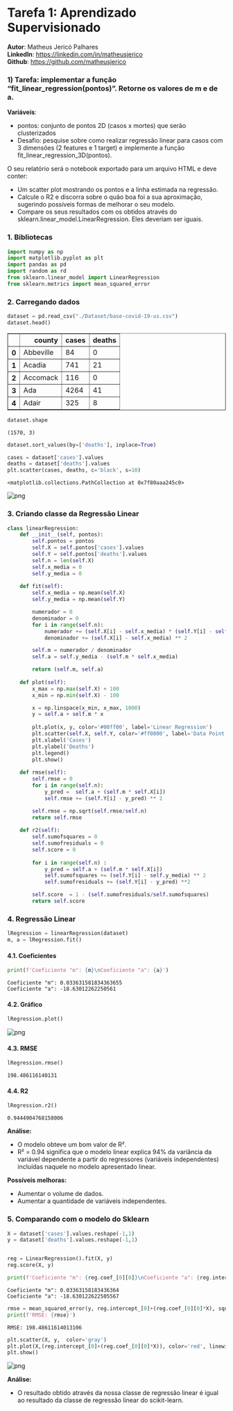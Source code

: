 # Tarefa 1: Aprendizado Supervisionado

**Autor**: Matheus Jericó Palhares <br>
**LinkedIn**: https://linkedin.com/in/matheusjerico <br>
**Github**: https://github.com/matheusjerico

### 1) Tarefa: implementar a função “fit_linear_regression(pontos)”. Retorne os valores de m e de a.

**Variáveis**:
- pontos: conjunto de pontos 2D (casos x mortes) que serão clusterizados
- Desafio: pesquise sobre como realizar regressão linear para casos com 3 dimensões (2 features e 1 target) e implemente a função fit_linear_regression_3D(pontos).


O seu relatório será o notebook exportado para um arquivo HTML e deve conter:
- Um scatter plot mostrando os pontos e a linha estimada na regressão.
- Calcule o R2 e discorra sobre o quão boa foi a sua aproximação, sugerindo possíveis formas de melhorar o seu modelo.
- Compare os seus resultados com os obtidos através do sklearn.linear_model.LinearRegression. Eles deveriam ser iguais.

### 1. Bibliotecas


```python
import numpy as np
import matplotlib.pyplot as plt
import pandas as pd
import random as rd
from sklearn.linear_model import LinearRegression
from sklearn.metrics import mean_squared_error
```

### 2. Carregando dados


```python
dataset = pd.read_csv("./Dataset/base-covid-19-us.csv")
dataset.head()
```




<div>
<table border="1" class="dataframe">
  <thead>
    <tr style="text-align: right;">
      <th></th>
      <th>county</th>
      <th>cases</th>
      <th>deaths</th>
    </tr>
  </thead>
  <tbody>
    <tr>
      <th>0</th>
      <td>Abbeville</td>
      <td>84</td>
      <td>0</td>
    </tr>
    <tr>
      <th>1</th>
      <td>Acadia</td>
      <td>741</td>
      <td>21</td>
    </tr>
    <tr>
      <th>2</th>
      <td>Accomack</td>
      <td>116</td>
      <td>0</td>
    </tr>
    <tr>
      <th>3</th>
      <td>Ada</td>
      <td>4264</td>
      <td>41</td>
    </tr>
    <tr>
      <th>4</th>
      <td>Adair</td>
      <td>325</td>
      <td>8</td>
    </tr>
  </tbody>
</table>
</div>




```python
dataset.shape
```




    (1570, 3)




```python
dataset.sort_values(by=['deaths'], inplace=True)
```


```python
cases = dataset['cases'].values
deaths = dataset['deaths'].values
plt.scatter(cases, deaths, c='black', s=10)
```




    <matplotlib.collections.PathCollection at 0x7f80aaa245c0>




![png](imagens/output_10_1.png)


### 3. Criando classe da Regressão Linear


```python
class linearRegression:
    def __init__(self, pontos):
        self.pontos = pontos
        self.X = self.pontos['cases'].values
        self.Y = self.pontos['deaths'].values
        self.n = len(self.X)
        self.x_media = 0
        self.y_media = 0
        
    def fit(self):
        self.x_media = np.mean(self.X)
        self.y_media = np.mean(self.Y)

        numerador = 0
        denominador = 0
        for i in range(self.n):
            numerador += (self.X[i] - self.x_media) * (self.Y[i] - self.y_media)
            denominador += (self.X[i] - self.x_media) ** 2

        self.m = numerador / denominador
        self.a = self.y_media - (self.m * self.x_media)

        return (self.m, self.a)
    
    def plot(self):
        x_max = np.max(self.X) + 100
        x_min = np.min(self.X) - 100

        x = np.linspace(x_min, x_max, 1000)
        y = self.a + self.m * x
        
        plt.plot(x, y, color='#00ff00', label='Linear Regression')
        plt.scatter(self.X, self.Y, color='#ff0000', label='Data Point')
        plt.xlabel('Cases')
        plt.ylabel('Deaths')
        plt.legend()
        plt.show()
        
    def rmse(self):
        self.rmse = 0
        for i in range(self.n):
            y_pred =  self.a + (self.m * self.X[i])
            self.rmse += (self.Y[i] - y_pred) ** 2

        self.rmse = np.sqrt(self.rmse/self.n)
        return self.rmse
    
    def r2(self):
        self.sumofsquares = 0
        self.sumofresiduals = 0
        self.score = 0 
        
        for i in range(self.n) :
            y_pred = self.a + (self.m * self.X[i])
            self.sumofsquares += (self.Y[i] - self.y_media) ** 2
            self.sumofresiduals += (self.Y[i] - y_pred) **2

        self.score  = 1 - (self.sumofresiduals/self.sumofsquares)
        return self.score
```

### 4. Regressão Linear


```python
lRegression = linearRegression(dataset)
m, a = lRegression.fit()
```

#### 4.1. Coeficientes


```python
print(f'Coeficiente "m": {m}\nCoeficiente "a": {a}')
```

    Coeficiente "m": 0.033631581834363655
    Coeficiente "a": -18.63012262250561


#### 4.2. Gráfico


```python
lRegression.plot()
```


![png](imagens/output_18_0.png)


#### 4.3. RMSE


```python
lRegression.rmse()
```




    198.486116140131



#### 4.4. R2


```python
lRegression.r2()
```




    0.9444904768158006



**Análise:** 
- O modelo obteve um bom valor de R². 
- R² = 0.94 significa que o modelo linear explica 94% da variância da variável dependente a partir do regressores (variáveis independentes) incluídas naquele no modelo apresentado linear. 

**Possíveis melhoras:**
- Aumentar o volume de dados.
- Aumentar a quantidade de variáveis independentes.

### 5. Comparando com o modelo do Sklearn


```python
X = dataset['cases'].values.reshape(-1,1)
y = dataset['deaths'].values.reshape(-1,1)


reg = LinearRegression().fit(X, y)
reg.score(X, y)

print(f'Coeficiente "m": {reg.coef_[0][0]}\nCoeficiente "a": {reg.intercept_[0]}')
```

    Coeficiente "m": 0.03363158183436364
    Coeficiente "a": -18.630122622505567



```python
rmse = mean_squared_error(y, reg.intercept_[0]+(reg.coef_[0][0]*X), squared = False)
print(f'RMSE: {rmse}')
```

    RMSE: 198.48611614013106



```python
plt.scatter(X, y,  color='gray')
plt.plot(X,(reg.intercept_[0]+(reg.coef_[0][0]*X)), color='red', linewidth=2)
plt.show()
```


![png](imagens/output_27_0.png)


**Análise:**
- O resultado obtido através da nossa classe de regressão linear é igual ao resultado da classe de regressão linear do scikit-learn. 
